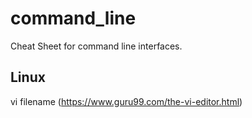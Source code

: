 # command_line
Cheat Sheet for command line interfaces.

## Linux
vi filename (https://www.guru99.com/the-vi-editor.html)
